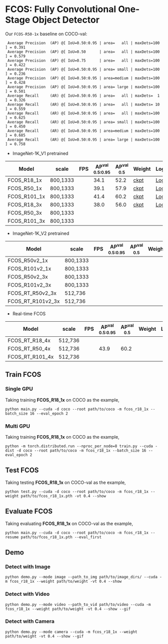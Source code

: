 # FCOS: Fully Convolutional One-Stage Object Detector

Our `FCOS-R50-1x` baseline on COCO-val:
```Shell
 Average Precision  (AP) @[ IoU=0.50:0.95 | area=   all | maxDets=100 ] = 0.391
 Average Precision  (AP) @[ IoU=0.50      | area=   all | maxDets=100 ] = 0.579
 Average Precision  (AP) @[ IoU=0.75      | area=   all | maxDets=100 ] = 0.422
 Average Precision  (AP) @[ IoU=0.50:0.95 | area= small | maxDets=100 ] = 0.236
 Average Precision  (AP) @[ IoU=0.50:0.95 | area=medium | maxDets=100 ] = 0.428
 Average Precision  (AP) @[ IoU=0.50:0.95 | area= large | maxDets=100 ] = 0.501
 Average Recall     (AR) @[ IoU=0.50:0.95 | area=   all | maxDets=  1 ] = 0.326
 Average Recall     (AR) @[ IoU=0.50:0.95 | area=   all | maxDets= 10 ] = 0.559
 Average Recall     (AR) @[ IoU=0.50:0.95 | area=   all | maxDets=100 ] = 0.625
 Average Recall     (AR) @[ IoU=0.50:0.95 | area= small | maxDets=100 ] = 0.450
 Average Recall     (AR) @[ IoU=0.50:0.95 | area=medium | maxDets=100 ] = 0.685
 Average Recall     (AR) @[ IoU=0.50:0.95 | area= large | maxDets=100 ] = 0.758
```

- ImageNet-1K_V1 pretrained

| Model             |  scale     |  FPS  | AP<sup>val<br>0.5:0.95 | AP<sup>val<br>0.5 | Weight | Logs  |
| ----------------- | ---------- | ----- | ---------------------- |  ---------------  | ------ | ----- |
| FCOS_R18_1x       |  800,1333  |       |          34.1          |        52.2       | [ckpt](https://github.com/yjh0410/ODLab/releases/download/detection_weights/fcos_r18_1x_coco.pth) | [Logs](https://github.com/yjh0410/ODLab/releases/download/detection_weights/FCOS-R18-1x.txt) |
| FCOS_R50_1x       |  800,1333  |       |          39.1          |        57.9       | [ckpt](https://github.com/yjh0410/ODLab/releases/download/detection_weights/fcos_r50_1x_coco.pth) | [Logs](https://github.com/yjh0410/ODLab/releases/download/detection_weights/FCOS-R50-1x.txt) |
| FCOS_R101_1x      |  800,1333  |       |          41.4          |        60.2       | [ckpt](https://github.com/yjh0410/ODLab/releases/download/detection_weights/fcos_r101_1x_coco.pth) | [Logs](https://github.com/yjh0410/ODLab/releases/download/detection_weights/FCOS-R101-1x.txt) |
| FCOS_R18_3x       |  800,1333  |       |          38.0          |        56.0       | [ckpt](https://github.com/yjh0410/ODLab/releases/download/detection_weights/fcos_r18_3x_coco.pth) | [Logs](https://github.com/yjh0410/ODLab/releases/download/detection_weights/FCOS-R18-3x.txt) |
| FCOS_R50_3x       |  800,1333  |       |                        |                   |        |  |
| FCOS_R101_3x      |  800,1333  |       |                        |                   |        |  |

- ImageNet-1K_V2 pretrained

| Model             |  scale     |  FPS  | AP<sup>val<br>0.5:0.95 | AP<sup>val<br>0.5 | Weight | Logs  |
| ----------------- | ---------- | ----- | ---------------------- |  ---------------  | ------ | ----- |
| FCOS_R50v2_1x     |  800,1333  |       |                        |                   |        |  |
| FCOS_R101v2_1x    |  800,1333  |       |                        |                   |        |  |
| FCOS_R50v2_3x     |  800,1333  |       |                        |                   |        |  |
| FCOS_R101v2_3x    |  800,1333  |       |                        |                   |        |  |
| FCOS_RT_R50v2_3x  |  512,736   |       |                        |                   |        |  |
| FCOS_RT_R101v2_3x |  512,736   |       |                        |                   |        |  |

- Real-time FCOS

| Model             |  scale     |  FPS  | AP<sup>val<br>0.5:0.95 | AP<sup>val<br>0.5 | Weight | Logs  |
| ----------------- | ---------- | ----- | ---------------------- |  ---------------  | ------ | ----- |
| FCOS_RT_R18_4x    |  512,736   |       |                        |                   |        |  |
| FCOS_RT_R50_4x    |  512,736   |       |          43.9          |        60.2       |        |  |
| FCOS_RT_R101_4x   |  512,736   |       |                        |                   |        |  |

## Train FCOS
### Single GPU
Taking training **FCOS_R18_1x** on COCO as the example,
```Shell
python main.py --cuda -d coco --root path/to/coco -m fcos_r18_1x --batch_size 16 --eval_epoch 2
```

### Multi GPU
Taking training **FCOS_R18_1x** on COCO as the example,
```Shell
python -m torch.distributed.run --nproc_per_node=8 train.py --cuda -dist -d coco --root path/to/coco -m fcos_r18_1x --batch_size 16 --eval_epoch 2 
```

## Test FCOS
Taking testing **FCOS_R18_1x** on COCO-val as the example,
```Shell
python test.py --cuda -d coco --root path/to/coco -m fcos_r18_1x --weight path/to/fcos_r18_1x.pth -vt 0.4 --show 
```

## Evaluate FCOS
Taking evaluating **FCOS_R18_1x** on COCO-val as the example,
```Shell
python main.py --cuda -d coco --root path/to/coco -m fcos_r18_1x --resume path/to/fcos_r18_1x.pth --eval_first
```

## Demo
### Detect with Image
```Shell
python demo.py --mode image --path_to_img path/to/image_dirs/ --cuda -m fcos_r18_1x --weight path/to/weight -vt 0.4 --show
```

### Detect with Video
```Shell
python demo.py --mode video --path_to_vid path/to/video --cuda -m fcos_r18_1x --weight path/to/weight -vt 0.4 --show --gif
```

### Detect with Camera
```Shell
python demo.py --mode camera --cuda -m fcos_r18_1x --weight path/to/weight -vt 0.4 --show --gif
```